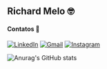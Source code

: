 ## Richard Melo 🤓

#### Contatos 📱
[![LinkedIn](https://img.shields.io/badge/LinkedIn-0077B5?style=for-the-badge&logo=linkedin&logoColor=white)](https://www.linkedin.com/in/richard-netoo/)
[![Gmail](https://img.shields.io/badge/Gmail-D14836?style=for-the-badge&logo=gmail&logoColor=white)]()
[![Instagram](https://img.shields.io/badge/Instagram-E4405F?style=for-the-badge&logo=instagram&logoColor=white)](https://www.instagram.com/richard.netoo)

![Anurag's GitHub stats](https://github-readme-stats.vercel.app/api?username=richard-melo&show_icons=true&theme=dracula)
